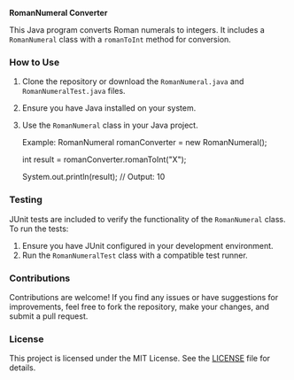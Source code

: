 **RomanNumeral Converter**

This Java program converts Roman numerals to integers. It includes a `RomanNumeral` class with a `romanToInt` method for conversion.

### How to Use

1. Clone the repository or download the `RomanNumeral.java` and `RomanNumeralTest.java` files.
2. Ensure you have Java installed on your system.
3. Use the `RomanNumeral` class in your Java project.
   
   Example:
   RomanNumeral romanConverter = new RomanNumeral();
   
   int result = romanConverter.romanToInt("X");
   
   System.out.println(result); // Output: 10

### Testing

JUnit tests are included to verify the functionality of the `RomanNumeral` class. To run the tests:

1. Ensure you have JUnit configured in your development environment.
2. Run the `RomanNumeralTest` class with a compatible test runner.

### Contributions

Contributions are welcome! If you find any issues or have suggestions for improvements, feel free to fork the repository, make your changes, and submit a pull request.

### License

This project is licensed under the MIT License. See the [LICENSE](LICENSE) file for details.
